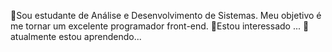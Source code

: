 👋Sou estudante de Análise e Desenvolvimento de Sistemas. Meu objetivo é me tornar um excelente programador front-end.
👀Estou interessado ...
🌱atualmente estou aprendendo...
